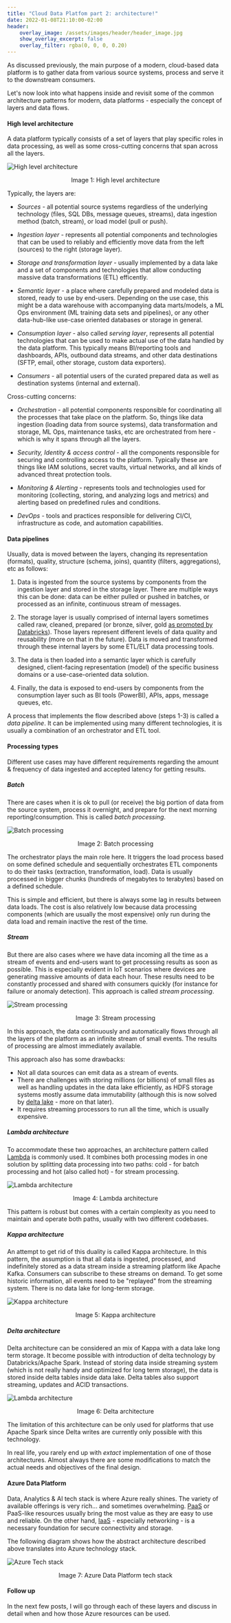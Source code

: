 ```yaml
---
title: "Cloud Data Platfom part 2: architecture!"
date: 2022-01-08T21:10:00-02:00
header:
    overlay_image: /assets/images/header/header_image.jpg
    show_overlay_excerpt: false
    overlay_filter: rgba(0, 0, 0, 0.20)
---
```


As discussed previously, the main purpose of a modern, cloud-based data platform is to gather data from various source systems, process and serve it to the downstream consumers. 

Let's now look into what happens inside and revisit some of the common architecture patterns for modern, data platforms - especially the concept of layers and data flows.

#### High level architecture

A data platform typically consists of a set of layers that play specific roles in data processing, as well as some cross-cutting concerns that span across all the layers.

![High level architecture](/assets/images/cdp-arch/high-level.svg)
<p style="text-align: center;">Image 1: High level architecture</p>

Typically, the layers are:

- *Sources* - all potential source systems regardless of the underlying technology (files, SQL DBs, message queues, streams), data ingestion method (batch, stream), or load model (pull or push).

- *Ingestion layer* - represents all potential components and technologies that can be used to reliably and efficiently move data from the left (sources) to the right (storage layer).

- *Storage and transformation layer* - usually implemented by a data lake and a set of components and technologies that allow conducting massive data transformations (ETL) efficently.

- *Semantic layer* - a place where carefully prepared and modeled data is stored, ready to use by end-users. Depending on the use case, this might be a data warehouse with accompanying data marts/models, a ML Ops environment (ML training data sets and pipelines), or any other data-hub-like use-case oriented databases or storage in general.

- *Consumption layer* - also called *serving layer*, represents all potential technologies that can be used to make actual use of the data handled by the data platform. This typically means BI/reporting tools and dashboards, APIs, outbound data streams, and other data destinations (SFTP, email, other storage, custom data exporters).

- *Consumers* - all potential users of the curated prepared data as well as destination systems (internal and external).

Cross-cutting concerns:

- *Orchestration* - all potential components responsible for coordinating all the processes that take place on the platform. So, things like data ingestion (loading data from source systems), data transformation and storage, ML Ops, maintenance tasks, etc are orchestrated from here - which is why it spans through all the layers.

- *Security, Identity & access control* - all the components responsible for securing and controlling access to the platform. Typically these are things like IAM solutions, secret vaults, virtual networks, and all kinds of advanced threat protection tools.

- *Monitoring & Alerting* - represents tools and technologies used for monitoring (collecting, storing, and analyzing logs and metrics) and alerting based on predefined rules and conditions.

- *DevOps* - tools and practices responsible for delivering CI/CI, infrastructure as code, and automation capabilities.


#### Data pipelines

Usually, data is moved between the layers, changing its representation (formats), quality, structure (schema, joins), quantity (filters, aggregations), etc as follows:

1. Data is ingested from the source systems by components from the ingestion layer and stored in the storage layer. There are multiple ways this can be done: data can be either pulled or pushed in batches, or processed as an infinite, continuous stream of messages.

2. The storage layer is usually comprised of internal layers sometimes called raw, cleaned, prepared (or bronze, silver, gold [as promoted by Databricks](https://databricks.com/blog/2019/08/14/productionizing-machine-learning-with-delta-lake.html)). Those layers represent different levels of data quality and reusability (more on that in the future). Data is moved and transformed through these internal layers by some ETL/ELT data processing tools. 

3. The data is then loaded into a semantic layer which is carefully designed, client-facing representation (model) of the specific business domains or a use-case-oriented data solution.

4. Finally, the data is exposed to end-users by components from the consumption layer such as BI tools (PowerBI), APIs, apps, message queues, etc.

A process that implements the flow described above (steps 1-3) is called a *data pipeline*. It can be implemented using many different technologies, it is usually a combination of an orchestrator and ETL tool. 

#### Processing types

Different use cases may have different requirements regarding the amount & frequency of data ingested and accepted latency for getting results.

##### Batch

There are cases when it is ok to pull (or receive) the big portion of data from the source system, process it overnight, and prepare for the next morning reporting/consumption. This is called *batch processing*. 

![Batch processing](/assets/images/cdp-arch/batch.svg)
<p style="text-align: center;">Image 2: Batch processing</p>

The orchestrator plays the main role here. It triggers the load process based on some defined schedule and sequentially orchestrates ETL components to do their tasks (extraction, transformation, load). Data is usually processed in bigger chunks (hundreds of megabytes to terabytes) based on a defined schedule. 

This is simple and efficient, but there is always some lag in results between data loads. The cost is also relatively low because data processing components (which are usually the most expensive) only run during the data load and remain inactive the rest of the time.

##### Stream

But there are also cases where we have data incoming all the time as a stream of events and end-users want to get processing results as soon as possible. This is especially evident in IoT scenarios where devices are generating massive amounts of data each hour. These results need to be constantly processed and shared with consumers quickly (for instance for failure or anomaly detection). This approach is called *stream processing*.

![Stream processing](/assets/images/cdp-arch/stream.svg)
<p style="text-align: center;">Image 3: Stream processing</p>

In this approach, the data continuously and automatically flows through all the layers of the platform as an infinite stream of small events. The results of processing are almost immediately available.

This approach also has some drawbacks: 
- Not all data sources can emit data as a stream of events.
- There are challenges with storing millions (or billions) of small files as well as handling updates in the data lake efficiently, as HDFS storage systems mostly assume data immutability (although this is now solved by [delta lake](https://delta.io/) - more on that later).
 - It requires streaming processors to run all the time, which is usually expensive.

##### Lambda architecture

To accommodate these two approaches, an architecture pattern called [Lambda](https://databricks.com/glossary/lambda-architecture) is commonly used. It combines both processing modes in one solution by splitting data processing into two paths: cold - for batch processing and hot (also called hot) - for stream processing. 

![Lambda architecture](/assets/images/cdp-arch/lambda.svg)
<p style="text-align: center;">Image 4: Lambda architecture</p>

This pattern is robust but comes with a certain complexity as you need to maintain and operate both paths, usually with two different codebases.

##### Kappa architecture

An attempt to get rid of this duality is called Kappa architecture. In this pattern, the assumption is that all data is ingested, processed, and indefinitely stored as a data stream inside a streaming platform like Apache Kafka. Consumers can subscribe to these streams on demand. To get some historic information, all events need to be "replayed" from the streaming system. There is no data lake for long-term storage.

![Kappa architecture](/assets/images/cdp-arch/kappa.svg)
<p style="text-align: center;">Image 5: Kappa architecture</p>
 
##### Delta architecture

Delta architecture can be considered an mix of Kappa with a data lake long term storage. It become possible with introduction of delta technology by Databricks/Apache Spark. Instead of storing data inside streaming system (which is not really handy and optimized for long term storage), the data is stored inside delta tables inside data lake. Delta tables also support streaming, updates and ACID transactions.

![Lambda architecture](/assets/images/cdp-arch/delta.svg)
<p style="text-align: center;">Image 6: Delta architecture</p>

The limitation of this architecture can be only used for platforms that use Apache Spark since Delta writes are currently only possible with this technology.

In real life, you rarely end up with *extact* implementation of one of those architectures. Almost always there are some modifications to match the actual needs and objectives of the final design.

#### Azure Data Platform

Data, Analytics & AI tech stack is where Azure really shines. The variety of available offerings is very rich... and sometimes overwhelming. [PaaS](https://azure.microsoft.com/en-us/overview/what-is-paas/) or PaaS-like resources usually bring the most value as they are easy to use and reliable. On the other hand, [IaaS](https://azure.microsoft.com/en-us/overview/what-is-iaas/) - especially networking - is a necessary foundation for secure connectivity and storage.

The following diagram shows how the abstract architecture described above translates into Azure technology stack.

![Azure Tech stack](/assets/images/cdp-arch/tech-stack.svg)
<p style="text-align: center;">Image 7: Azure Data Platform tech stack</p>

#### Follow up
In the next few posts, I will go through each of these layers and discuss in detail when and how those Azure resources can be used.
